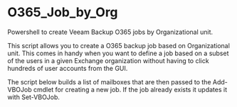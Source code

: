 # O365_Job_by_Org
Powershell to create Veeam Backup O365 jobs by Organizational unit.

This script allows you to create a O365 backup job based on Organizational unit. This comes in handy when you want to define a job based on a subset of the users in a given Exchange organization without having to click hundreds of user accounts from the GUI.

The script below  builds a list of mailboxes that are then passed to the  Add-VBOJob cmdlet for creating a new job. If the job already exists it updates it with Set-VBOJob.
